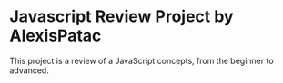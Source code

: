 # Javascript Review Project by AlexisPatac
This project is a review of a JavaScript concepts, from the beginner to advanced.

